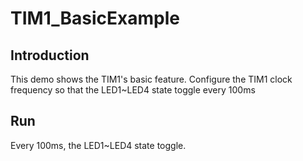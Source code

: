# TIM1_BasicExample

## Introduction

This demo shows the TIM1's basic feature. 
Configure the TIM1 clock frequency so that the LED1~LED4 state toggle every 100ms 

## Run

Every 100ms, the LED1~LED4 state toggle.
